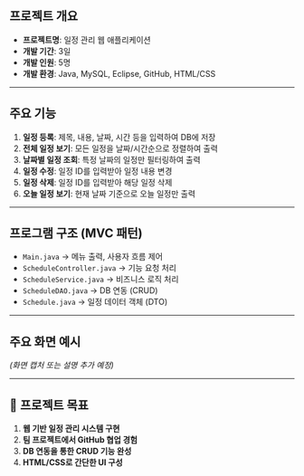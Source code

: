 ## 프로젝트 개요

- **프로젝트명**: 일정 관리 웹 애플리케이션  
- **개발 기간**: 3일  
- **개발 인원**: 5명  
- **개발 환경**: Java, MySQL, Eclipse, GitHub, HTML/CSS  

---

## 주요 기능

1. **일정 등록**: 제목, 내용, 날짜, 시간 등을 입력하여 DB에 저장  
2. **전체 일정 보기**: 모든 일정을 날짜/시간순으로 정렬하여 출력  
3. **날짜별 일정 조회**: 특정 날짜의 일정만 필터링하여 출력  
4. **일정 수정**: 일정 ID를 입력받아 일정 내용 변경  
5. **일정 삭제**: 일정 ID를 입력받아 해당 일정 삭제  
6. **오늘 일정 보기**: 현재 날짜 기준으로 오늘 일정만 출력  

---

## 프로그램 구조 (MVC 패턴)

- `Main.java` → 메뉴 출력, 사용자 흐름 제어  
- `ScheduleController.java` → 기능 요청 처리  
- `ScheduleService.java` → 비즈니스 로직 처리  
- `ScheduleDAO.java` → DB 연동 (CRUD)  
- `Schedule.java` → 일정 데이터 객체 (DTO)  

---

## 주요 화면 예시

_(화면 캡처 또는 설명 추가 예정)_

---

## 🎯 프로젝트 목표

1. **웹 기반 일정 관리 시스템 구현**  
2. **팀 프로젝트에서 GitHub 협업 경험**  
3. **DB 연동을 통한 CRUD 기능 완성**  
4. **HTML/CSS로 간단한 UI 구성**
